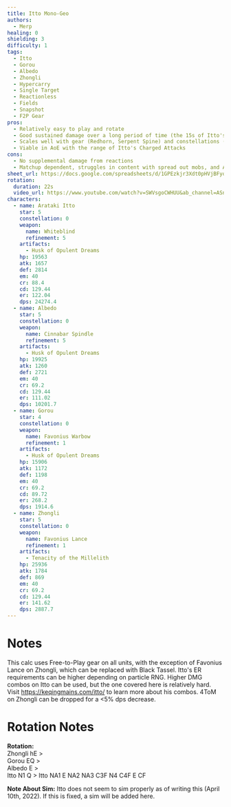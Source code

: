 ```yaml
---
title: Itto Mono-Geo
authors:
  - Merp
healing: 0
shielding: 3
difficulty: 1
tags:
  - Itto
  - Gorou
  - Albedo
  - Zhongli
  - Hypercarry
  - Single Target
  - Reactionless
  - Fields
  - Snapshot
  - F2P Gear
pros:
  - Relatively easy to play and rotate
  - Good sustained damage over a long period of time (the 15s of Itto's burst)
  - Scales well with gear (Redhorn, Serpent Spine) and constellations (Gorou C6, Itto C2/4/6)
  - Viable in AoE with the range of Itto's Charged Attacks
cons:
  - No supplemental damage from reactions
  - Matchup dependent, struggles in content with spread out mobs, and Abyss elemental shield
sheet_url: https://docs.google.com/spreadsheets/d/1GPEzkjr3Xdt0pHVjBFyo_VV3uMkMZg6f042Quv26yAw/edit?usp=sharing
rotation:
  duration: 22s
  video_url: https://www.youtube.com/watch?v=SWVsgoCWHUU&ab_channel=ASnowOwI
characters:
  - name: Arataki Itto
    star: 5
    constellation: 0
    weapon:
      name: Whiteblind
      refinement: 5
    artifacts:
      - Husk of Opulent Dreams
    hp: 19563
    atk: 1657
    def: 2814
    em: 40
    cr: 88.4
    cd: 129.44
    er: 122.04
    dps: 24274.4
  - name: Albedo
    star: 5
    constellation: 0
    weapon:
      name: Cinnabar Spindle
      refinement: 5
    artifacts:
      - Husk of Opulent Dreams
    hp: 19925
    atk: 1260
    def: 2721
    em: 40
    cr: 69.2
    cd: 129.44
    er: 111.02
    dps: 10201.7
  - name: Gorou
    star: 4
    constellation: 0
    weapon:
      name: Favonius Warbow
      refinement: 1
    artifacts:
      - Husk of Opulent Dreams
    hp: 15906
    atk: 1172
    def: 1198
    em: 40
    cr: 69.2
    cd: 89.72
    er: 268.2
    dps: 1914.6
  - name: Zhongli
    star: 5
    constellation: 0
    weapon:
      name: Favonius Lance
      refinement: 1
    artifacts:
      - Tenacity of the Millelith
    hp: 25936
    atk: 1784
    def: 869
    em: 40
    cr: 69.2
    cd: 129.44
    er: 141.62
    dps: 2887.7
---
```


# **Notes**

This calc uses Free-to-Play gear on all units, with the exception of Favonius Lance on Zhongli, which can be replaced with Black Tassel. Itto's ER requirements can be higher depending on particle RNG. Higher DMG combos on Itto can be used, but the one covered here is relatively hard. Visit https://keqingmains.com/itto/ to learn more about his combos. 4ToM on Zhongli can be dropped for a <5% dps decrease.

# **Rotation Notes**

**Rotation:**  
Zhongli hE >  
Gorou EQ >  
Albedo E >  
Itto N1 Q  >
Itto NA1 E NA2 NA3 C3F N4 C4F E CF

**Note About Sim:** Itto does not seem to sim properly as of writing this (April 10th, 2022). If this is fixed, a sim will be added here.
